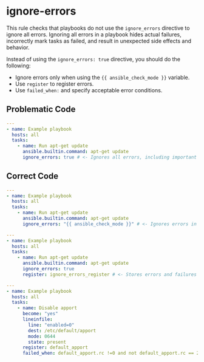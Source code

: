 # ignore-errors

This rule checks that playbooks do not use the `ignore_errors` directive to ignore all errors.
Ignoring all errors in a playbook hides actual failures, incorrectly mark tasks as failed, and result in unexpected side effects and behavior.

Instead of using the `ignore_errors: true` directive, you should do the following:

- Ignore errors only when using the `{{ ansible_check_mode }}` variable.
- Use `register` to register errors.
- Use `failed_when:` and specify acceptable error conditions.

## Problematic Code

```yaml
---
- name: Example playbook
  hosts: all
  tasks:
    - name: Run apt-get update
      ansible.builtin.command: apt-get update
      ignore_errors: true # <- Ignores all errors, including important failures.
```

## Correct Code

```yaml
---
- name: Example playbook
  hosts: all
  tasks:
    - name: Run apt-get update
      ansible.builtin.command: apt-get update
      ignore_errors: "{{ ansible_check_mode }}" # <- Ignores errors in check mode.
```

```yaml
---
- name: Example playbook
  hosts: all
  tasks:
    - name: Run apt-get update
      ansible.builtin.command: apt-get update
      ignore_errors: true
      register: ignore_errors_register # <- Stores errors and failures for evaluation.
```

```yaml
---
- name: Example playbook
  hosts: all
  tasks:
    - name: Disable apport
      become: "yes"
      lineinfile:
        line: "enabled=0"
        dest: /etc/default/apport
        mode: 0644
        state: present
      register: default_apport
      failed_when: default_apport.rc !=0 and not default_apport.rc == 257 # <- Defines conditions that constitute a failure.
```
